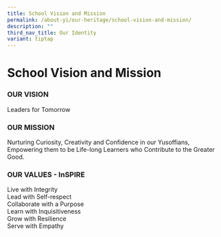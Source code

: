 ```yaml
---
title: School Vision and Mission
permalink: /about-yi/our-heritage/school-vision-and-mission/
description: ""
third_nav_title: Our Identity
variant: tiptap
---
```

<h1><strong>School Vision and Mission</strong></h1>
<h3>OUR VISION</h3>
<p>Leaders for Tomorrow</p>
<h3>OUR MISSION</h3>
<p>Nurturing&nbsp;Curiosity, Creativity and Confidence in our Yusoffians,
Empowering them to be Life-long Learners who Contribute to the Greater
Good.</p>
<h3>OUR VALUES - InSPIRE</h3>
<p>Live with Integrity
<br>Lead with Self-respect
<br>Collaborate with a Purpose
<br>Learn with Inquisitiveness
<br>Grow with Resilience
<br>Serve with Empathy</p>